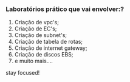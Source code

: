 ### Laboratórios prático que vai envolver:?
1. Criação de vpc's;
2. Criação de EC's;
3. Criação de subnet's;
4. Criação de tabela de rotas;
5. Criação de internet gateway;
6. Criação de discos EBS;
7. e muito mais....

stay focused!
